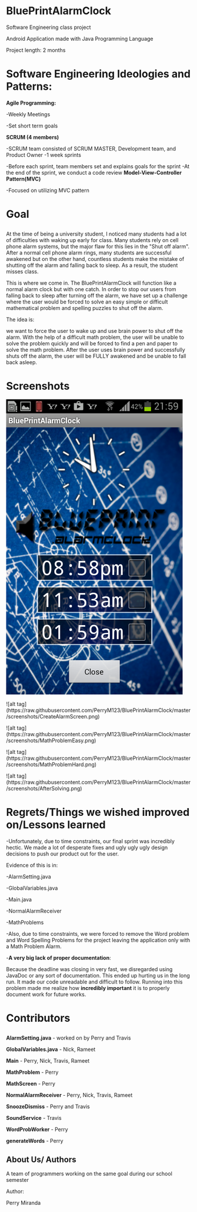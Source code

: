 # BluePrintAlarmClock
Software Engineering class project <p>
Android Application made with Java Programming Language<p> 
Project length: 2 months <p>
# Software Engineering Ideologies and Patterns: 
<b>Agile Programming: </b> <p>
-Weekly Meetings <p>
-Set short term goals <p>
<b>SCRUM (4 members) </b> <p>
-SCRUM team consisted of SCRUM MASTER, Development team, and Product Owner
-1 week sprints<p>
-Before each sprint, team members set and explains goals for the sprint
-At the end of the sprint, we conduct a code review
<b>Model-View-Controller Pattern(MVC) </b> <p>
-Focused on utilizing MVC pattern

#  Goal <p>
At the time of being a university student, I noticed many students had a lot of difficulties with waking up early for class. Many students rely 
on cell phone alarm systems, but the major flaw for this lies in the "Shut off alarm". After a normal cell phone alarm
rings, many students are successful awakened but on the other hand, countless students make the mistake of shutting
off the alarm and falling back to sleep. As a result, the student misses class. <p> <p>

This is where we come in. The BluePrintAlarmClock will function like a normal alarm clock but with one catch. In order 
to stop our users from falling back to sleep after turning off the alarm, we have set up a challenge where the 
user would be forced to solve an easy simple or difficult mathematical problem and spelling puzzles to shut off the alarm. <p> <p>

The idea is: <p>
we want to force the user to wake up and use brain power to shut off the alarm. With the help of a difficult math 
problem, the user will be unable to solve the problem quickly and will be forced to find a pen and paper to solve the math problem. After the user uses brain power 
and successfully shuts off the alarm, the user will be FULLY awakened and be unable to fall back asleep.

# Screenshots
![alt tag](https://raw.githubusercontent.com/PerryM123/BluePrintAlarmClock/master/screenshots/MainScreen.png)
<p>
![alt tag](https://raw.githubusercontent.com/PerryM123/BluePrintAlarmClock/master/screenshots/CreateAlarmScreen.png)
<p>
![alt tag](https://raw.githubusercontent.com/PerryM123/BluePrintAlarmClock/master/screenshots/MathProblemEasy.png)
<p>
![alt tag](https://raw.githubusercontent.com/PerryM123/BluePrintAlarmClock/master/screenshots/MathProblemHard.png)
<p>
![alt tag](https://raw.githubusercontent.com/PerryM123/BluePrintAlarmClock/master/screenshots/AfterSolving.png)
<p>

# Regrets/Things we wished improved on/Lessons learned
-Unfortunately, due to time constraints, our final sprint was incredibly hectic. We made a lot of desperate fixes and
ugly ugly ugly design decisions to push our product out for the user. <p>
Evidence of this is in: <p>
-AlarmSetting.java <p>
-GlobalVariables.java  <p>
-Main.java <p>
-NormalAlarmReceiver <p>
-MathProblems <p>

-Also, due to time constraints, we were forced to remove the Word problem and Word Spelling Problems for the project
leaving the application only with a Math Problem Alarm. <p>

-<b>A very big lack of proper documentation</b>:  <p>
   Because the deadline was closing in very fast, we disregarded using JavaDoc or any sort of documentation. This ended
   up hurting us in the long run. It made our code unreadable and difficult to follow. Running into this problem
   made me realize how <b> incredibly important</b> it is to properly document work for future works.

# Contributors<p>
<b>AlarmSetting.java</b> - worked on by Perry and Travis <p>
<b>GlobalVariables.java</b> - Nick, Rameet <p>
<b>Main</b> - Perry, Nick, Travis, Rameet <p>
<b>MathProblem</b> - Perry <p>
<b>MathScreen</b> - Perry <p>
<b>NormalAlarmReceiver</b> - Perry, Nick, Travis, Rameet <p>
<b>SnoozeDismiss</b> - Perry and Travis <p>
<b>SoundService</b> - Travis <p>
<b>WordProbWorker</b> - Perry <p>
<b>generateWords</b> - Perry <p>

## About Us/ Authors
A team of programmers working on the same goal during our school semester <p>
Author: <p>
Perry Miranda<p>

